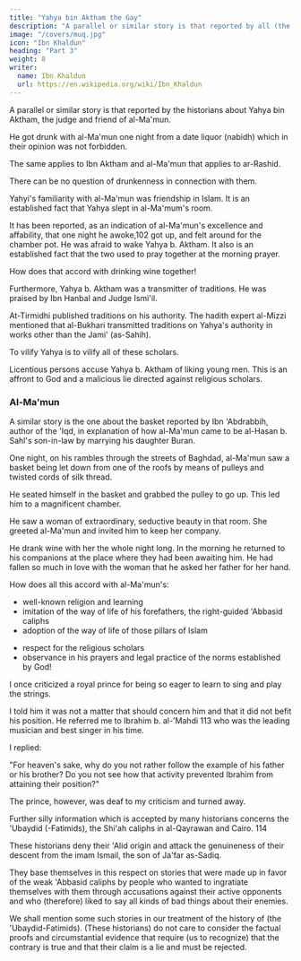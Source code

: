 ```yaml
---
title: "Yahya bin Aktham the Gay"
description: "A parallel or similar story is that reported by all (the historians) about Yahya bin Aktham, the judge and friend of al-Ma'mun"
image: "/covers/muq.jpg"
icon: "Ibn Khaldun"
heading: "Part 3"
weight: 8
writer:
  name: Ibn Khaldun
  url: https://en.wikipedia.org/wiki/Ibn_Khaldun
---
```



A parallel or similar story is that reported by the historians about Yahya bin Aktham, the judge and friend of al-Ma'mun.<!-- 101 --> 

He got drunk with al-Ma'mun one night from a date liquor (nabidh) which in their opinion was not forbidden.

<!-- He lay buried among the sweet basil until he woke up. The following verses are recited in his name:

q >}}
O my lord, commander of all the people!
He who gave me to drink was unjust in his judgment.
I neglected the cupbearer, and he caused me to be,
As you see me, deprived of intelligence and religion.
/q >}} -->


The same applies to Ibn Aktham and al-Ma'mun that applies to ar-Rashid.

There can be no question of drunkenness in connection with them. 

Yahyi's familiarity with al-Ma'mun was friendship in Islam. It is an established fact that Yahya slept in al-Ma'mum's room. 

It has been reported, as an indication of al-Ma'mun's excellence and affability, that one night he awoke,102 got up, and felt around for the chamber pot. He was afraid to wake Yahya b. Aktham. It also is an established fact that the two used to pray together at the morning prayer. 

How does that accord with drinking wine together! 

<!-- 103 -->
Furthermore, Yahya b. Aktham was a transmitter of traditions. He was praised by Ibn Hanbal and Judge Ismi'il. 

At-Tirmidhi published traditions on his authority. The hadith expert al-Mizzi mentioned that al-Bukhari transmitted traditions on Yahya's authority in works other than the Jami' (as-Sahih). 
<!-- 106  -->

To vilify Yahya is to vilify all of these scholars. 

Licentious persons accuse Yahya b. Aktham of liking young men. This is an affront to God and a malicious lie directed against religious scholars.

<!-- These persons base themselves on storytellers' silly reports, which perhaps were an invention of Yahya's enemies, for he was much envied because of his perfection and his friendship with the ruler. 

His position in scholarship and religion makes such a thing impossible. When Ibn Hanbal was told about these rumors concerning Yahya, he exclaimed= "For God's sake, for God's sake, who would say such a thing!" He disapproved of it very strongly. 

When the talk about Yahya was mentioned to Ismi'il, he exclaimed= "Heaven forbid that theprobity ('adalah) 107 of such a man should cease to exist because of the lying accusations of envious talebearers." 

He said:

"Yahya b. Aktham is innocent in the eyes of God of any such relationship with young men (as that) of which he is accused. I got to know his most intimate thoughts and found him to be much in fear of God. However, he possessed a certain playfulness and friendliness that might have provoked such accusations."  -->

<!-- Ibn Hibban mentioned him in the Thiqat. 109 He said that no attention should be paid to these tales about him because most of them were not correct. -->


### Al-Ma'mun

A similar story is the one about the basket reported by Ibn 'Abdrabbih, author of the 'Iqd, in explanation of how al-Ma'mun came to be al-Hasan b. Sahl's son-in-law by marrying his daughter Buran. 

One night, on his rambles through the streets of Baghdad, al-Ma'mun saw a basket being let down from one of the roofs by means of pulleys and twisted cords of silk thread. 

He seated himself in the basket and grabbed the pulley to go up. This led him to a magnificent chamber. 

<!-- of such-and-such a condition-Ibn 'Abdrabbih described the eye and soul-filling splendor of its carpets, the magnificence of its furnishings, and the beauty of its appearance.  -->

He saw a woman of extraordinary, seductive beauty in that room. She greeted al-Ma'mun and invited him to keep her company.

He drank wine with her the whole night long. In the morning he returned to his companions at the place where they had been awaiting him. He had fallen so much in love with the woman that he asked her father for her hand.

How does all this accord with al-Ma'mun's:
- well-known religion and learning
- imitation of the way of life of his forefathers, the right-guided 'Abbasid caliphs
- adoption of the way of life of those pillars of Islam
<!-- , the (first) four caliphs, with his -->
- respect for the religious scholars
- observance in his prayers and legal practice of the norms established by God! 

<!-- How could it be correct that he would act like (one of those) wicked scoundrels who amuse themselves by rambling about at night, entering strange houses in the dark, and engaging in nocturnal trysts in the manner of Bedouin lovers! And how does that story fit with the position and noble character of al-Hasan b. Sahl's daughter, and with the firm morality and chastity that reigned in her father's house!

There are many such stories. They are always cropping up in the works of the historians. The incentive for inventing and reporting them is a (general) inclination to forbidden pleasures and for smearing the reputation of others. People justify their own subservience to pleasure by citing men and women of the past (who allegedly did the same things they are doing). 

Therefore, they often appear very eager for such information and are alert to find it when they go through the pages of (published) works. 

If they would follow the example of the people (of the past) in other respects and in the qualities of perfection that were theirs and for which they are well known, "it would be better for them," 111 "if they would know." -->



I once criticized a royal prince for being so eager to learn to sing and play the strings. 

I told him it was not a matter that should concern him and that it did not befit his position. He referred me to Ibrahim b. al-'Mahdi 113 who was the leading musician and best singer in his time. 

I replied:

"For heaven's sake, why do you not rather follow the example of his father or his brother? Do you not see how that activity prevented Ibrahim from attaining their position?" 

The prince, however, was deaf to my criticism and turned away.



Further silly information which is accepted by many historians concerns the 'Ubaydid (-Fatimids), the Shi'ah caliphs in al-Qayrawan and Cairo. 114

These historians deny their 'Alid origin and attack the genuineness of their descent from the imam Ismail, the son of Ja'far as-Sadiq. 

They base themselves in this respect on stories that were made up in favor of the weak 'Abbasid caliphs by people who wanted to ingratiate themselves with them through accusations against their active opponents and who (therefore) liked to say all kinds of bad things about their enemies. 

We shall mention some such stories in our treatment of the history of (the 'Ubaydid-Fatimids). (These historians) do not care to consider the factual proofs and circumstantial evidence that require (us to recognize) that the contrary is true and that their claim is a lie and must be rejected. 


